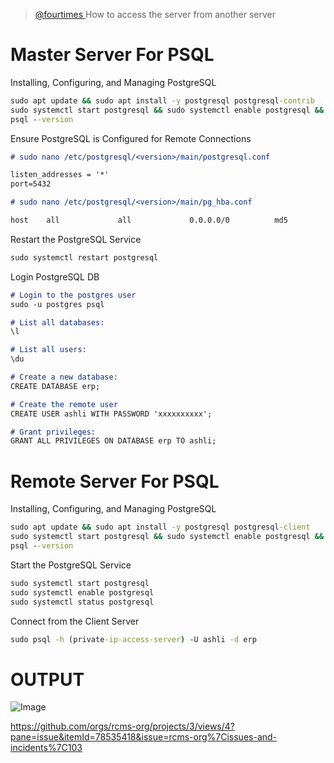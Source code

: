 > [@fourtimes ](https://github.com/fourtimes) How to access the server from another server

#  Master Server For PSQL
Installing, Configuring, and Managing PostgreSQL
```cmd
sudo apt update && sudo apt install -y postgresql postgresql-contrib
sudo systemctl start postgresql && sudo systemctl enable postgresql && sudo systemctl status postgresql
psql --version
```

Ensure PostgreSQL is Configured for Remote Connections
```md
# sudo nano /etc/postgresql/<version>/main/postgresql.conf

listen_addresses = '*'
port=5432
```
```md
# sudo nano /etc/postgresql/<version>/main/pg_hba.conf

host    all             all             0.0.0.0/0          md5
```
Restart the PostgreSQL Service
```cmd
sudo systemctl restart postgresql
```
Login PostgreSQL DB
```md
# Login to the postgres user
sudo -u postgres psql

# List all databases:
\l

# List all users:
\du

# Create a new database:
CREATE DATABASE erp;

# Create the remote user
CREATE USER ashli WITH PASSWORD 'xxxxxxxxxx';

# Grant privileges:
GRANT ALL PRIVILEGES ON DATABASE erp TO ashli;
```

# Remote Server For PSQL
Installing, Configuring, and Managing PostgreSQL
```cmd
sudo apt update && sudo apt install -y postgresql postgresql-client
sudo systemctl start postgresql && sudo systemctl enable postgresql && sudo systemctl status postgresql
psql --version
```
Start the PostgreSQL Service
```md
sudo systemctl start postgresql
sudo systemctl enable postgresql
sudo systemctl status postgresql
```
Connect from the Client Server
```cmd
sudo psql -h (private-ip-access-server) -U ashli -d erp
```
# OUTPUT
![Image](https://github.com/user-attachments/assets/8cf47986-4b29-4a58-9168-4d7f823064cf)


https://github.com/orgs/rcms-org/projects/3/views/4?pane=issue&itemId=78535418&issue=rcms-org%7Cissues-and-incidents%7C103
